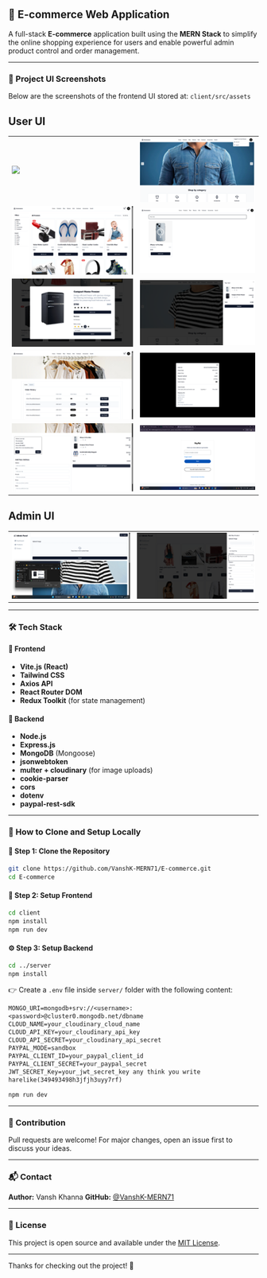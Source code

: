 ## 🛒 E-commerce Web Application

A full-stack **E-commerce** application built using the **MERN Stack** to simplify the online shopping experience for users and enable powerful admin product control and order management.

---

### 📸 Project UI Screenshots

Below are the screenshots of the frontend UI stored at:
`client/src/assets`

<h2>User UI</h2>

<table>
  <tr>
    <td><img src="https://github.com/VanshK-MERN71/E-commerce/blob/main/client/src/assets/Screenshot%202025-06-10%20113921.png width="100%"/></td>
    <td><img src="https://github.com/VanshK-MERN71/E-commerce/blob/main/client/src/assets/Screenshot%202025-06-09%20141049.png" width="100%"/></td>
  </tr>
  <tr>
    <td><img src="https://github.com/VanshK-MERN71/E-commerce/blob/main/client/src/assets/Screenshot%202025-06-09%20141121.png" width="100%"/></td>
    <td><img src="https://github.com/VanshK-MERN71/E-commerce/blob/main/client/src/assets/Screenshot%202025-06-09%20141313.png" width="100%"/></td>
  </tr>
  <tr>
    <td><img src="https://github.com/VanshK-MERN71/E-commerce/blob/main/client/src/assets/Screenshot%202025-06-09%20141411.png" width="100%"/></td>
    <td><img src="https://github.com/VanshK-MERN71/E-commerce/blob/main/client/src/assets/Screenshot%202025-06-09%20141449.png" width="100%"/></td>
  </tr>
  <tr>
    <td><img src="https://github.com/VanshK-MERN71/E-commerce/blob/main/client/src/assets/Screenshot%202025-06-09%20141529.png" width="100%"/></td>
    <td><img src="https://github.com/VanshK-MERN71/E-commerce/blob/main/client/src/assets/Screenshot%202025-06-09%20141558.png" width="100%"/></td>
  </tr>
  <tr>
    <td><img src="https://github.com/VanshK-MERN71/E-commerce/blob/main/client/src/assets/Screenshot%202025-06-09%20141645.png" width="100%"/></td>
    <td><img src="https://github.com/VanshK-MERN71/E-commerce/blob/main/client/src/assets/Screenshot%202025-06-09%20142121.png" width="100%"/></td>
  </tr>
</table>

<h2>Admin UI</h2>

<table>
  <tr>
    <td><img src="https://github.com/VanshK-MERN71/E-commerce/blob/main/client/src/assets/Screenshot%202025-06-09%20142448.png" width="100%"/></td>
    <td><img src="https://github.com/VanshK-MERN71/E-commerce/blob/main/client/src/assets/Screenshot%202025-06-09%20142744.png" width="100%"/></td>
  </tr>
</table>

---

### 🛠️ Tech Stack

#### 🔷 Frontend

* **Vite.js (React)**
* **Tailwind CSS**
* **Axios API**
* **React Router DOM**
* **Redux Toolkit** (for state management)

#### 🔶 Backend

* **Node.js**
* **Express.js**
* **MongoDB** (Mongoose)
* **jsonwebtoken**
* **multer + cloudinary** (for image uploads)
* **cookie-parser**
* **cors**
* **dotenv**
* **paypal-rest-sdk**

---

### 🔧 How to Clone and Setup Locally

#### 📁 Step 1: Clone the Repository

```bash
git clone https://github.com/VanshK-MERN71/E-commerce.git
cd E-commerce
```

#### 🚀 Step 2: Setup Frontend

```bash
cd client
npm install
npm run dev
```

#### ⚙️ Step 3: Setup Backend

```bash
cd ../server
npm install
```

👉 Create a `.env` file inside `server/` folder with the following content:

```
MONGO_URI=mongodb+srv://<username>:<password>@cluster0.mongodb.net/dbname
CLOUD_NAME=your_cloudinary_cloud_name
CLOUD_API_KEY=your_cloudinary_api_key
CLOUD_API_SECRET=your_cloudinary_api_secret
PAYPAL_MODE=sandbox
PAYPAL_CLIENT_ID=your_paypal_client_id
PAYPAL_CLIENT_SECRET=your_paypal_secret
JWT_SECRET_Key=your_jwt_secret_key any think you write harelike(349493498h3jfjh3uyy7rf)
```

```bash
npm run dev
```

---

### 🤝 Contribution

Pull requests are welcome! For major changes, open an issue first to discuss your ideas.

---

### 📬 Contact

**Author:** Vansh Khanna
**GitHub:** [@VanshK-MERN71](https://github.com/VanshK-MERN71)

---

### 📄 License

This project is open source and available under the [MIT License](LICENSE).

---

Thanks for checking out the project! 🙌

